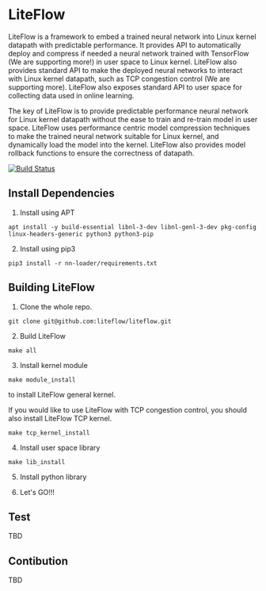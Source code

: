 # LiteFlow

LiteFlow is a framework to embed a trained neural network into Linux kernel datapath with predictable performance. It provides API to automatically deploy and compress if needed a neural network trained with TensorFlow (We are supporting more!) in user space to Linux kernel. LiteFlow also provides standard API to make the deployed neural networks to interact with Linux kernel datapath, such as TCP congestion control (We are supporting more). LiteFlow also exposes standard API to user space for collecting data used in online learning.

The key of LiteFlow is to provide predictable performance neural network for Linux kernel datapath without the ease to train and re-train model in user space. LiteFlow uses performance centric model compression techniques to make the trained neural network suitable for Linux kernel, and dynamically load the model into the kernel. LiteFlow also provides model rollback functions to ensure the correctness of datapath.

[![Build Status](https://travis-ci.org/liteflow/liteflow.svg?branch=master)](https://travis-ci.org/liteflow/liteflow)

## Install Dependencies

1. Install using APT
```
apt install -y build-essential libnl-3-dev libnl-genl-3-dev pkg-config linux-headers-generic python3 python3-pip 
```

2. Install using pip3
```
pip3 install -r nn-loader/requirements.txt
```

## Building LiteFlow

1. Clone the whole repo.

```
git clone git@github.com:liteflow/liteflow.git
```

2. Build LiteFlow

```
make all
```

3. Install kernel module

```
make module_install
```
to install LiteFlow general kernel.

If you would like to use LiteFlow with TCP congestion control, you should also install LiteFlow TCP kernel.
```
make tcp_kernel_install
```

4. Install user space library

```
make lib_install
```

5. Install python library

6. Let's GO!!!

## Test

TBD

## Contibution

TBD
